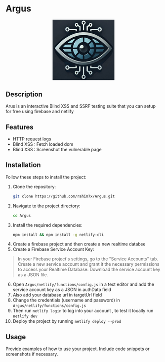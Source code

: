 # Argus 

<p align="center">
  <img src="public/img/logo.jpg" alt="Logo" width="200"/>
</p>

## Description

Arus is an interactive Blind XSS and SSRF testing suite that you can setup for free using firebase and netlify

## Features

- HTTP request logs
- Blind XSS : Fetch loaded dom
- Blind XSS : Screenshot the vulnerable page

## Installation

Follow these steps to install the project:

1. Clone the repository:
   ```bash
   git clone https://github.com/rahim7x/Argus.git
   ```
2. Navigate to the project directory:
   ```bash
   cd Argus
   ```
3. Install the required dependencies:
   ```bash
   npm install && npm install -g netlify-cli
   ```
4. Create a firebase project and then create a new realtime databse
5. Create a Firebase Service Account Key:
>In your Firebase project's settings, go to the "Service Accounts" tab.
Create a new service account and grant it the necessary permissions to access your Realtime Database.
Download the service account key as a JSON file.
6. Open `Argus/netlify/functions/config.js` in a text editor and add the service account key as a JSON  in authData field 
7. Also add your database url in targetUrl field
8. Change the credentials (username and password) in  `Argus/netlify/functions/config.js`  
8. Then run `netlify login` to log into your account , to test it locally run `netlify dev`
9. Deploy the project by running `netlify deploy --prod`
## Usage

Provide examples of how to use your project. Include code snippets or screenshots if necessary.

